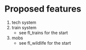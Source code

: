 # Proposed features

1. tech system
2. train system
   * see fl_trains for the start
3. mobs
   * see fl_wildlife for the start